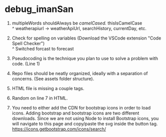 # debug_imanSan

1. multipleWords shouldAlways be *camelCased.* thisIsCamelCase  
^ weatherapiurl -> weatherApiUrl, searchHistory, currentDay, etc.

2. Check for spelling on variables (Download the VSCode extension "Code Spell Checker")  
^ Switched forcast to forecast

3. Pseudocoding is the technique you plan to use to solve a problem with code. (Line 1)

4. Repo files should be neatly organized, ideally with a separation of concerns. (See assets folder structure).

5. HTML file is missing a couple </div> tags.

6. Random </link> on line 7 in HTML.

7. You need to either add the CDN for bootstrap icons in order to load icons. Adding bootstrap and bootstrap icons are two different downloads. Since we are not using Node to install Bootstrap icons, you will navigate to this page and copy/paste the svg inside the button tag.  
https://icons.getbootstrap.com/icons/search/
